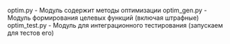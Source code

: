 optim.py - Модуль содержит методы оптимизации
optim_gen.py - Модуль формирования целевых функций (включая штрафные)
optim_test.py - Модуль для интеграционного тестирования (запускаем для тестов его)